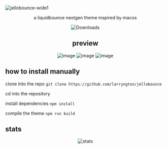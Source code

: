 ![jellobounce-wide1](https://github.com/user-attachments/assets/a02afb9e-709c-469a-9898-5737057e4e24)
<div align="center">
<p align="center">a liquidbounce nextgen theme inspired by macos
</p>
    
<p align="center">
    <img src="https://img.shields.io/github/downloads/larryngton2/jellobounce/total?label=Github%20Downloads" alt="Downloads">
</p>

## preview

![image](https://github.com/user-attachments/assets/27871860-5bf6-4157-85a9-96f6f491088a)
![image](https://github.com/user-attachments/assets/2395b9ca-f381-49fd-b9b9-92c17b404654)
![image](https://github.com/user-attachments/assets/43901751-22b3-42f5-b699-72402e287884)
</div>

## how to install manually

clone into the repo `git clone https://github.com/larryngton/jellobounce`

cd into the repository

install dependencies `npm install`

compile the theme `npm run build`

## stats

<p align="center"> 
    <img src="https://repobeats.axiom.co/api/embed/481a818b61e6429e0a48969e51066586943b16a3.svg" alt="stats">
</p>

